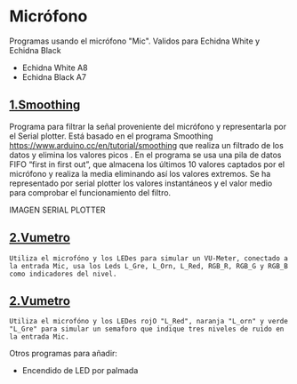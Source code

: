 # Micrófono
Programas usando el micrófono "Mic". Validos para Echidna White y Echidna Black
- Echidna White A8
- Echidna Black A7

## [1.Smoothing](https://github.com/EchidnaShield/Recursos/blob/master/Didactica/Actividades_IDE_Arduino/Microfono/SmoothingMicrophone/SmoothingMicrophone.ino)
Programa para filtrar la señal proveniente del micrófono y representarla por el Serial plotter. Está basado en el programa Smoothing https://www.arduino.cc/en/tutorial/smoothing que realiza un filtrado de los datos y elimina los valores picos . En el programa se usa una pila de datos FIFO “first in first out”, que almacena los últimos 10 valores captados por el micrófono y realiza la media eliminando así los valores extremos. Se ha representado por serial plotter los valores instantáneos y el valor medio para comprobar el funcionamiento del filtro.

IMAGEN SERIAL PLOTTER

## [2.Vumetro](https://github.com/EchidnaShield/Recursos/tree/master/Didactica/Actividades_IDE_Arduino/Microfono/Vumetro_W)
    Utiliza el microfóno y los LEDes para simular un VU-Meter, conectado a la entrada Mic, usa los Leds L_Gre, L_Orn, L_Red, RGB_R, RGB_G y RGB_B como indicadores del nivel.

## [2.Vumetro](https://github.com/EchidnaShield/Recursos/tree/master/Didactica/Actividades_IDE_Arduino/Microfono/Vu_semaf_W)
    Utiliza el microfóno y los LEDes rojO "L_Red", naranja "L_orn" y verde "L_Gre" para simular un semaforo que indique tres niveles de ruido en la entrada Mic.





Otros programas para añadir:

- Encendido de LED por palmada
